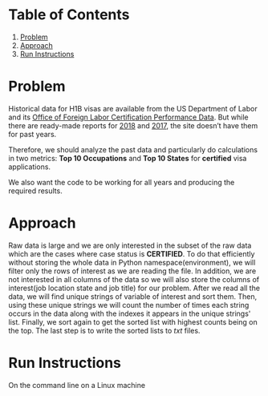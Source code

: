 # Table of Contents
1. [Problem](README.md#problem)
2. [Approach](README.md#approach)
3. [Run Instructions](README.md#run-instructions)

# Problem

Historical data for H1B visas are  available from the US Department of Labor and its [Office of Foreign Labor Certification Performance Data](https://www.foreignlaborcert.doleta.gov/performancedata.cfm#dis). But while there are ready-made reports for [2018](https://www.foreignlaborcert.doleta.gov/pdf/PerformanceData/2018/H-1B_Selected_Statistics_FY2018_Q4.pdf) and [2017](https://www.foreignlaborcert.doleta.gov/pdf/PerformanceData/2017/H-1B_Selected_Statistics_FY2017.pdf), the site doesn’t have them for past years. 

Therefore, we should analyze the past data and particularly do calculations in two metrics: **Top 10 Occupations** and **Top 10 States** for **certified** visa applications.

We also want the code to be working for all years and producing the required results.

# Approach

Raw data is large and we are only interested in the subset of the raw data which are the cases where case status is **CERTIFIED**. To do that efficiently without storing the whole data in Python namespace(environment), we will filter only the rows of interest as we are reading the file. In addition, we are not interested in all columns of the data so we will also store the columns of interest(job location state and job title) for our problem. 
After we read all the data, we will find unique strings of variable of interest and sort them. Then, using these unique strings we will count the number of times each string occurs in the data along with the indexes it appears in the unique strings' list. Finally, we sort again to get the sorted list with highest counts being on the top. 
The last step is to write the sorted lists to *txt* files. 

# Run Instructions
On the command line on a Linux machine
